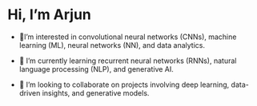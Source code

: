 # Hi, I’m Arjun 

- 👀I’m interested in convolutional neural networks (CNNs), machine learning (ML), neural networks (NN), and data analytics.

- 🌱 I’m currently learning recurrent neural networks (RNNs), natural language processing (NLP), and generative AI.

- 💞️ I’m looking to collaborate on projects involving deep learning, data-driven insights, and generative models. 

